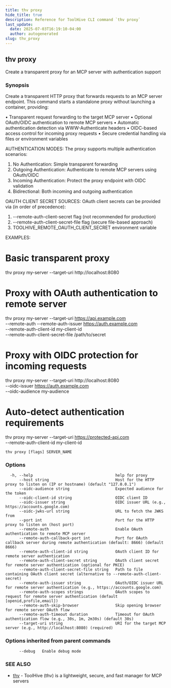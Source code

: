 ```yaml
---
title: thv proxy
hide_title: true
description: Reference for ToolHive CLI command `thv proxy`
last_update:
  date: 2025-07-03T16:19:10-04:00
  author: autogenerated
slug: thv_proxy
---
```


## thv proxy

Create a transparent proxy for an MCP server with authentication support

### Synopsis

Create a transparent HTTP proxy that forwards requests to an MCP server endpoint.
This command starts a standalone proxy without launching a container, providing:

• Transparent request forwarding to the target MCP server
• Optional OAuth/OIDC authentication to remote MCP servers
• Automatic authentication detection via WWW-Authenticate headers
• OIDC-based access control for incoming proxy requests
• Secure credential handling via files or environment variables

AUTHENTICATION MODES:
The proxy supports multiple authentication scenarios:

1. No Authentication: Simple transparent forwarding
2. Outgoing Authentication: Authenticate to remote MCP servers using OAuth/OIDC
3. Incoming Authentication: Protect the proxy endpoint with OIDC validation
4. Bidirectional: Both incoming and outgoing authentication

OAUTH CLIENT SECRET SOURCES:
OAuth client secrets can be provided via (in order of precedence):
1. --remote-auth-client-secret flag (not recommended for production)
2. --remote-auth-client-secret-file flag (secure file-based approach)
3. TOOLHIVE_REMOTE_OAUTH_CLIENT_SECRET environment variable

EXAMPLES:
  # Basic transparent proxy
  thv proxy my-server --target-uri http://localhost:8080

  # Proxy with OAuth authentication to remote server
  thv proxy my-server --target-uri https://api.example.com \
    --remote-auth --remote-auth-issuer https://auth.example.com \
    --remote-auth-client-id my-client-id \
    --remote-auth-client-secret-file /path/to/secret

  # Proxy with OIDC protection for incoming requests
  thv proxy my-server --target-uri http://localhost:8080 \
    --oidc-issuer https://auth.example.com \
    --oidc-audience my-audience

  # Auto-detect authentication requirements
  thv proxy my-server --target-uri https://protected-api.com \
    --remote-auth-client-id my-client-id

```
thv proxy [flags] SERVER_NAME
```

### Options

```
  -h, --help                                    help for proxy
      --host string                             Host for the HTTP proxy to listen on (IP or hostname) (default "127.0.0.1")
      --oidc-audience string                    Expected audience for the token
      --oidc-client-id string                   OIDC client ID
      --oidc-issuer string                      OIDC issuer URL (e.g., https://accounts.google.com)
      --oidc-jwks-url string                    URL to fetch the JWKS from
      --port int                                Port for the HTTP proxy to listen on (host port)
      --remote-auth                             Enable OAuth authentication to remote MCP server
      --remote-auth-callback-port int           Port for OAuth callback server during remote authentication (default: 8666) (default 8666)
      --remote-auth-client-id string            OAuth client ID for remote server authentication
      --remote-auth-client-secret string        OAuth client secret for remote server authentication (optional for PKCE)
      --remote-auth-client-secret-file string   Path to file containing OAuth client secret (alternative to --remote-auth-client-secret)
      --remote-auth-issuer string               OAuth/OIDC issuer URL for remote server authentication (e.g., https://accounts.google.com)
      --remote-auth-scopes strings              OAuth scopes to request for remote server authentication (default [openid,profile,email])
      --remote-auth-skip-browser                Skip opening browser for remote server OAuth flow
      --remote-auth-timeout duration            Timeout for OAuth authentication flow (e.g., 30s, 1m, 2m30s) (default 30s)
      --target-uri string                       URI for the target MCP server (e.g., http://localhost:8080) (required)
```

### Options inherited from parent commands

```
      --debug   Enable debug mode
```

### SEE ALSO

* [thv](thv.md)	 - ToolHive (thv) is a lightweight, secure, and fast manager for MCP servers

